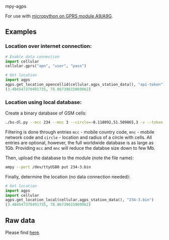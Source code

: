 mpy-agps

For use with [micropython on GPRS module A9/A9G](https://github.com/pulkin/micropython/tree/master/ports/gprs_a9).

Examples
--------

### Location over internet connection:

```python
# Enable data connection
import cellular
cellular.gprs("apn", "user", "pass")

# Get location
import agps
agps.get_location_opencellid(cellular.agps_station_data(), "api-token") # Please visit https://opencellid.org for getting your API token
(3.484547378491735, 78.86739615869062)
```

### Location using local database:

Create a binary database of GSM cells:

```bash
./bs-dl.py --mcc 234 --mnc 3 --circle=-0.118092,51.509865,3 -v --token api-token # Please visit https://opencellid.org for getting your API token
```

Filtering is done through entries `mcc` - mobile country code, `mnc` - mobile network code and `circle` - location and radius of a circle with cells.
All entries are optional, however, the full worldwide database is as large as 1Gb.
Providing `mcc` and `mnc` will reduce the databse size down to few Mb.

Then, upload the database to the module (note the file name):

```bash
ampy --port /dev/ttyUSB0 put 234-3.bin
```

Finally, determine the location (no data connection needed):

```python
# Get location
import agps
import cellular
agps.get_location_local(cellular.agps_station_data(), "234-3.bin")
(3.484547378491735, 78.86739615869062)
```

Raw data
--------

Please find [here](https://github.com/pulkin/agps-data).

